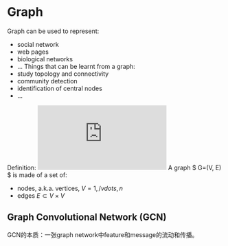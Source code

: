 # Graph
Graph can be used to represent:
* social network
* web pages
* biological networks
* ...
Things that can be learnt from a graph:
* study topology and connectivity
* community detection
* identification of central nodes
* ...

Definition:
![equation](https://latex.codecogs.com/gif.latex?1%2Bsin%28mc%5E2%29%0D%0A)
A graph $ G=(V, E) $ is made of a set of:
* nodes, a.k.a. vertices, $V=1, /vdots, n$
* edges $E \subset V \times V$

## Graph Convolutional Network (GCN)
GCN的本质：一张graph network中feature和message的流动和传播。
